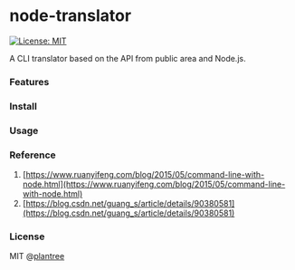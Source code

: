 # node-translator
[![License: MIT](https://img.shields.io/badge/License-MIT-yellow.svg)](https://opensource.org/licenses/MIT)

A CLI translator based on the API from public area and Node.js.

### Features

### Install

### Usage

### Reference
1. [https://www.ruanyifeng.com/blog/2015/05/command-line-with-node.html](https://www.ruanyifeng.com/blog/2015/05/command-line-with-node.html)
2. [https://blog.csdn.net/guang_s/article/details/90380581](https://blog.csdn.net/guang_s/article/details/90380581)

### License

MIT @[plantree](eric.wangpy@outlook.com)
